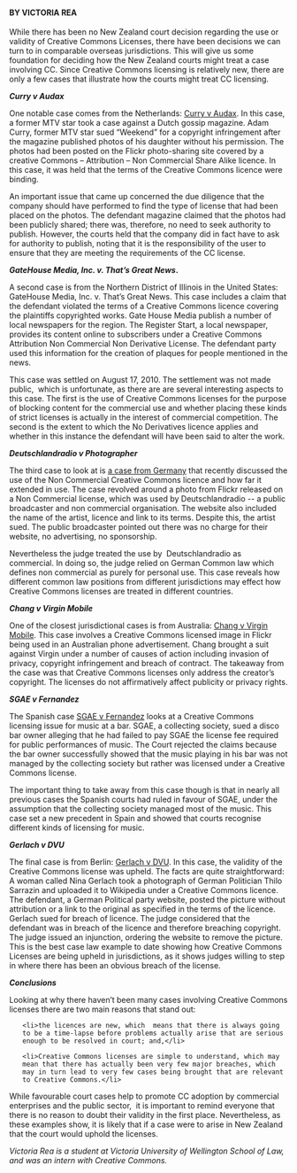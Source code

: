 <html><body><h4><strong>BY VICTORIA REA</strong></h4>

While there has been no New Zealand court decision regarding the use or validity of Creative Commons Licenses, there have been decisions we can turn to in comparable overseas jurisdictions. This will give us some foundation for deciding how the New Zealand courts might treat a case involving CC. Since Creative Commons licensing is relatively new, there are only a few cases that illustrate how the courts might treat CC licensing.



<strong><em>Curry v Audax</em></strong>



One notable case comes from the Netherlands: <a href="https://wiki.creativecommons.org/Curry_v._Audax" target="_blank">Curry v Audax</a>. In this case, a former MTV star took a case against a Dutch gossip magazine. Adam Curry, former MTV star sued “Weekend” for a copyright infringement after the magazine published photos of his daughter without his permission. The photos had been posted on the Flickr photo-sharing site covered by a creative Commons – Attribution – Non Commercial Share Alike licence. In this case, it was held that the terms of the Creative Commons licence were binding.



An important issue that came up concerned the due diligence that the company should have performed to find the type of license that had been placed on the photos. The defendant magazine claimed that the photos had been publicly shared; there was, therefore, no need to seek authority to publish. However, the courts held that the company did in fact have to ask for authority to publish, noting that it is the responsibility of the user to ensure that they are meeting the requirements of the CC license.



<strong><em>GateHouse Media, Inc. v. That’s Great News</em>.</strong>



A second case is from the Northern District of Illinois in the United States: GateHouse Media, Inc. v. That’s Great News. This case includes a claim that the defendant violated the terms of a Creative Commons licence covering the plaintiffs copyrighted works. Gate House Media publish a number of local newspapers for the region. The Register Start, a local newspaper, provides its content online to subscribers under a Creative Commons Attribution Non Commercial Non Derivative License. The defendant party used this information for the creation of plaques for people mentioned in the news.



This case was settled on August 17, 2010. The settlement was not made public,  which is unfortunate, as there are are several interesting aspects to this case. The first is the use of Creative Commons licenses for the purpose of blocking content for the commercial use and whether placing these kinds of strict licenses is actually in the interest of commercial competition. The second is the extent to which the No Derivatives licence applies and whether in this instance the defendant will have been said to alter the work.



<em><strong>Deutschlandradio v Photographer</strong></em>



The third case to look at is <a href="https://www.techdirt.com/articles/20140326/11405526695/german-court-says-creative-commons-non-commercial-licenses-must-be-purely-personal-use.shtml" target="_blank">a case from Germany</a> that recently discussed the use of the Non Commercial Creative Commons licence and how far it extended in use. The case revolved around a photo from Flickr released on a Non Commercial license, which was used by Deutschlandradio -- a public broadcaster and non commercial organisation. The website also included the name of the artist, licence and link to its terms. Despite this, the artist sued. The public broadcaster pointed out there was no charge for their website, no advertising, no sponsorship.



Nevertheless the judge treated the use by  Deutschlandradio as commercial. In doing so, the judge relied on German Common law which defines non commercial as purely for personal use. This case reveals how different common law positions from different jurisdictions may effect how Creative Commons licenses are treated in different countries.



<em><strong>Chang v Virgin Mobile</strong></em>



One of the closest jurisdictional cases is from Australia: <a href="https://wiki.creativecommons.org/Chang_v._Virgin_Mobile" target="_blank">Chang v Virgin Mobile</a>. This case involves a Creative Commons licensed image in Flickr being used in an Australian phone advertisement. Chang brought a suit against Virgin under a number of causes of action including invasion of privacy, copyright infringement and breach of contract. The takeaway from the case was that Creative Commons licenses only address the creator’s copyright. The licenses do not affirmatively affect publicity or privacy rights.



<em><strong>SGAE v Fernandez</strong></em>



The Spanish case <a href="https://wiki.creativecommons.org/SGAE_v._Fernandez" target="_blank">SGAE v Fernandez</a> looks at a Creative Commons licensing issue for music at a bar. SGAE, a collecting society, sued a disco bar owner alleging that he had failed to pay SGAE the license fee required for public performances of music. The Court rejected the claims because the bar owner successfully showed that the music playing in his bar was not managed by the collecting society but rather was licensed under a Creative Commons license.



The important thing to take away from this case though is that in nearly all previous cases the Spanish courts had ruled in favour of SGAE, under the assumption that the collecting society managed most of the music. This case set a new precedent in Spain and showed that courts recognise different kinds of licensing for music.



<em><strong>Gerlach v DVU</strong></em>



The final case is from Berlin: <a href="https://wiki.creativecommons.org/Gerlach_vs._DVU" target="_blank">Gerlach v DVU</a>. In this case, the validity of the Creative Commons license was upheld. The facts are quite straightforward: A woman called Nina Gerlach took a photograph of German Politician Thilo Sarrazin and uploaded it to Wikipedia under a Creative Commons licence. The defendant, a German Political party website, posted the picture without attribution or a link to the original as specified in the terms of the licence. Gerlach sued for breach of licence. The judge considered that the defendant was in breach of the licence and therefore breaching copyright. The judge issued an injunction, ordering the website to remove the picture. This is the best case law example to date showing how Creative Commons Licenses are being upheld in jurisdictions, as it shows judges willing to step in where there has been an obvious breach of the license.



<em><strong>Conclusions</strong></em>



Looking at why there haven’t been many cases involving Creative Commons licenses there are two main reasons that stand out:

<ol>

	<li>the licences are new, which  means that there is always going to be a time-lapse before problems actually arise that are serious enough to be resolved in court; and,</li>

	<li>Creative Commons licenses are simple to understand, which may mean that there has actually been very few major breaches, which may in turn lead to very few cases being brought that are relevant to Creative Commons.</li>

</ol>

While favourable court cases help to promote CC adoption by commercial enterprises and the public sector,  it is important to remind everyone that there is no reason to doubt their validity in the first place. Nevertheless, as these examples show, it is likely that if a case were to arise in New Zealand that the court would uphold the licenses.



<em>Victoria Rea is a student at Victoria University of Wellington School of Law, and was an intern with Creative Commons. </em></body></html>